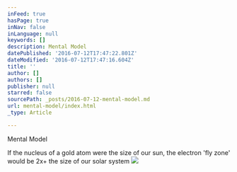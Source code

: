 ```yaml
---
inFeed: true
hasPage: true
inNav: false
inLanguage: null
keywords: []
description: Mental Model
datePublished: '2016-07-12T17:47:22.801Z'
dateModified: '2016-07-12T17:47:16.604Z'
title: ''
author: []
authors: []
publisher: null
starred: false
sourcePath: _posts/2016-07-12-mental-model.md
url: mental-model/index.html
_type: Article

---
```

Mental Model

If the nucleus of a gold atom were the size of our sun, the electron 'fly zone' would be 2x+ the size of our solar system
![](https://the-grid-user-content.s3-us-west-2.amazonaws.com/c29d4caa-3649-4d65-8830-7fafa1190418.gif)